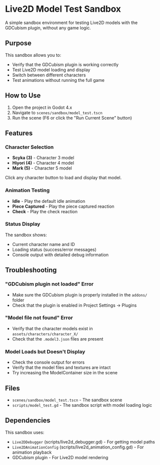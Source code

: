 # Live2D Model Test Sandbox

A simple sandbox environment for testing Live2D models with the GDCubism plugin, without any game logic.

## Purpose

This sandbox allows you to:
- Verify that the GDCubism plugin is working correctly
- Test Live2D model loading and display
- Switch between different characters
- Test animations without running the full game

## How to Use

1. Open the project in Godot 4.x
2. Navigate to `scenes/sandbox/model_test.tscn`
3. Run the scene (F6 or click the "Run Current Scene" button)

## Features

### Character Selection
- **Scyka (3)** - Character 3 model
- **Hiyori (4)** - Character 4 model
- **Mark (5)** - Character 5 model

Click any character button to load and display that model.

### Animation Testing
- **Idle** - Play the default idle animation
- **Piece Captured** - Play the piece captured reaction
- **Check** - Play the check reaction

### Status Display
The sandbox shows:
- Current character name and ID
- Loading status (success/error messages)
- Console output with detailed debug information

## Troubleshooting

### "GDCubism plugin not loaded" Error
- Make sure the GDCubism plugin is properly installed in the `addons/` folder
- Check that the plugin is enabled in Project Settings → Plugins

### "Model file not found" Error
- Verify that the character models exist in `assets/characters/character_X/`
- Check that the `.model3.json` files are present

### Model Loads but Doesn't Display
- Check the console output for errors
- Verify that the model files and textures are intact
- Try increasing the ModelContainer size in the scene

## Files

- `scenes/sandbox/model_test.tscn` - The sandbox scene
- `scripts/model_test.gd` - The sandbox script with model loading logic

## Dependencies

This sandbox uses:
- `Live2DDebugger` (scripts/live2d_debugger.gd) - For getting model paths
- `Live2DAnimationConfig` (scripts/live2d_animation_config.gd) - For animation playback
- GDCubism plugin - For Live2D model rendering
